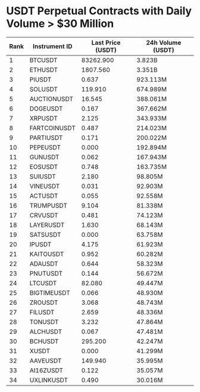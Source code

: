 # USDT Perpetual Contracts with Daily Volume > $30 Million

| Rank | Instrument ID | Last Price (USDT) | 24h Volume (USDT) |
|------|---------------|-------------------|-------------------|
| 1 | BTCUSDT | 83262.900 | 3.823B |
| 2 | ETHUSDT | 1807.560 | 3.351B |
| 3 | PIUSDT | 0.637 | 923.113M |
| 4 | SOLUSDT | 119.910 | 674.989M |
| 5 | AUCTIONUSDT | 16.545 | 388.061M |
| 6 | DOGEUSDT | 0.167 | 367.662M |
| 7 | XRPUSDT | 2.125 | 343.933M |
| 8 | FARTCOINUSDT | 0.487 | 214.023M |
| 9 | PARTIUSDT | 0.171 | 200.022M |
| 10 | PEPEUSDT | 0.000 | 192.894M |
| 11 | GUNUSDT | 0.062 | 167.943M |
| 12 | EOSUSDT | 0.748 | 163.735M |
| 13 | SUIUSDT | 2.180 | 98.805M |
| 14 | VINEUSDT | 0.031 | 92.903M |
| 15 | ACTUSDT | 0.055 | 92.558M |
| 16 | TRUMPUSDT | 9.104 | 81.338M |
| 17 | CRVUSDT | 0.481 | 74.123M |
| 18 | LAYERUSDT | 1.630 | 68.143M |
| 19 | SATSUSDT | 0.000 | 63.758M |
| 20 | IPUSDT | 4.175 | 61.923M |
| 21 | KAITOUSDT | 0.952 | 60.282M |
| 22 | ADAUSDT | 0.644 | 58.323M |
| 23 | PNUTUSDT | 0.144 | 56.672M |
| 24 | LTCUSDT | 82.080 | 49.447M |
| 25 | BIGTIMEUSDT | 0.066 | 48.930M |
| 26 | ZROUSDT | 3.068 | 48.743M |
| 27 | FILUSDT | 2.659 | 48.336M |
| 28 | TONUSDT | 3.232 | 47.864M |
| 29 | ALCHUSDT | 0.067 | 47.481M |
| 30 | BCHUSDT | 295.200 | 42.247M |
| 31 | XUSDT | 0.000 | 41.299M |
| 32 | AAVEUSDT | 149.940 | 35.995M |
| 33 | AI16ZUSDT | 0.122 | 35.057M |
| 34 | UXLINKUSDT | 0.490 | 30.016M |

